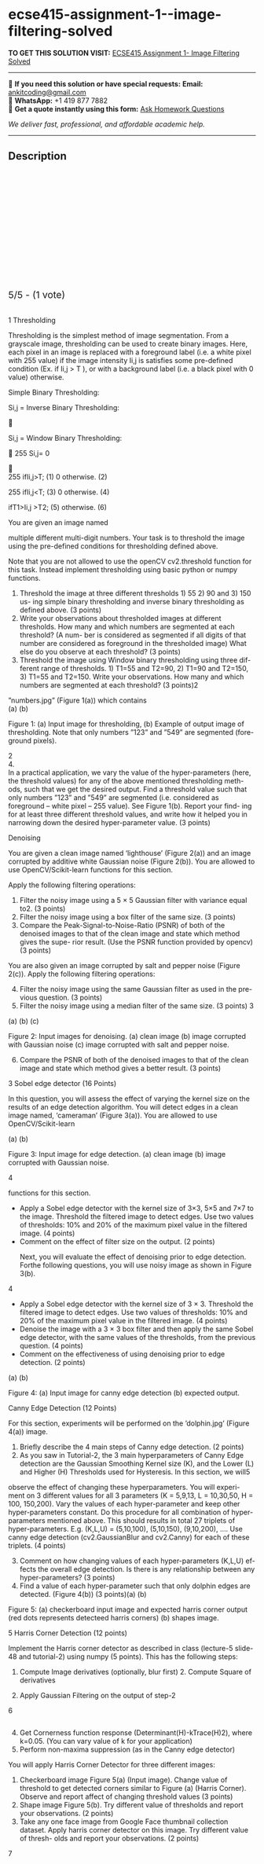 # ecse415-assignment-1--image-filtering-solved
**TO GET THIS SOLUTION VISIT:** [ECSE415 Assignment 1- Image Filtering Solved](https://www.ankitcodinghub.com/product/ecse415-assignment-1-image-filtering-solved-2/)


---

📩 **If you need this solution or have special requests:** **Email:** ankitcoding@gmail.com  
📱 **WhatsApp:** +1 419 877 7882  
📄 **Get a quote instantly using this form:** [Ask Homework Questions](https://www.ankitcodinghub.com/services/ask-homework-questions/)

*We deliver fast, professional, and affordable academic help.*

---

<h2>Description</h2>



<div class="kk-star-ratings kksr-auto kksr-align-center kksr-valign-top" data-payload="{&quot;align&quot;:&quot;center&quot;,&quot;id&quot;:&quot;92520&quot;,&quot;slug&quot;:&quot;default&quot;,&quot;valign&quot;:&quot;top&quot;,&quot;ignore&quot;:&quot;&quot;,&quot;reference&quot;:&quot;auto&quot;,&quot;class&quot;:&quot;&quot;,&quot;count&quot;:&quot;1&quot;,&quot;legendonly&quot;:&quot;&quot;,&quot;readonly&quot;:&quot;&quot;,&quot;score&quot;:&quot;5&quot;,&quot;starsonly&quot;:&quot;&quot;,&quot;best&quot;:&quot;5&quot;,&quot;gap&quot;:&quot;4&quot;,&quot;greet&quot;:&quot;Rate this product&quot;,&quot;legend&quot;:&quot;5\/5 - (1 vote)&quot;,&quot;size&quot;:&quot;24&quot;,&quot;title&quot;:&quot;ECSE415 Assignment 1- Image Filtering Solved&nbsp;&quot;,&quot;width&quot;:&quot;138&quot;,&quot;_legend&quot;:&quot;{score}\/{best} - ({count} {votes})&quot;,&quot;font_factor&quot;:&quot;1.25&quot;}">

<div class="kksr-stars">

<div class="kksr-stars-inactive">
            <div class="kksr-star" data-star="1" style="padding-right: 4px">


<div class="kksr-icon" style="width: 24px; height: 24px;"></div>
        </div>
            <div class="kksr-star" data-star="2" style="padding-right: 4px">


<div class="kksr-icon" style="width: 24px; height: 24px;"></div>
        </div>
            <div class="kksr-star" data-star="3" style="padding-right: 4px">


<div class="kksr-icon" style="width: 24px; height: 24px;"></div>
        </div>
            <div class="kksr-star" data-star="4" style="padding-right: 4px">


<div class="kksr-icon" style="width: 24px; height: 24px;"></div>
        </div>
            <div class="kksr-star" data-star="5" style="padding-right: 4px">


<div class="kksr-icon" style="width: 24px; height: 24px;"></div>
        </div>
    </div>

<div class="kksr-stars-active" style="width: 138px;">
            <div class="kksr-star" style="padding-right: 4px">


<div class="kksr-icon" style="width: 24px; height: 24px;"></div>
        </div>
            <div class="kksr-star" style="padding-right: 4px">


<div class="kksr-icon" style="width: 24px; height: 24px;"></div>
        </div>
            <div class="kksr-star" style="padding-right: 4px">


<div class="kksr-icon" style="width: 24px; height: 24px;"></div>
        </div>
            <div class="kksr-star" style="padding-right: 4px">


<div class="kksr-icon" style="width: 24px; height: 24px;"></div>
        </div>
            <div class="kksr-star" style="padding-right: 4px">


<div class="kksr-icon" style="width: 24px; height: 24px;"></div>
        </div>
    </div>
</div>


<div class="kksr-legend" style="font-size: 19.2px;">
            5/5 - (1 vote)    </div>
    </div>
<div class="page" title="Page 1">
<div class="layoutArea">
<div class="column"></div>
</div>
</div>
<div class="page" title="Page 2">
<div class="layoutArea">
<div class="column">
&nbsp;

1 Thresholding

Thresholding is the simplest method of image segmentation. From a grayscale image, thresholding can be used to create binary images. Here, each pixel in an image is replaced with a foreground label (i.e. a white pixel with 255 value) if the image intensity Ii,j is satisfies some pre-defined condition (Ex. if Ii,j &gt; T ), or with a background label (i.e. a black pixel with 0 value) otherwise.

</div>
</div>
<div class="layoutArea">
<div class="column">
Simple Binary Thresholding:

Si,j = Inverse Binary Thresholding:

􏰀

Si,j = Window Binary Thresholding:

􏰀 255 Si,j= 0

</div>
</div>
<div class="layoutArea">
<div class="column">
􏰀

</div>
<div class="column">
255 ifIi,j&gt;T; (1) 0 otherwise. (2)

255 ifIi,j&lt;T; (3) 0 otherwise. (4)

ifT1&gt;Ii,j &gt;T2; (5) otherwise. (6)

</div>
</div>
<div class="layoutArea">
<div class="column">
You are given an image named

multiple different multi-digit numbers. Your task is to threshold the image using the pre-defined conditions for thresholding defined above.

Note that you are not allowed to use the openCV cv2.threshold function for this task. Instead implement thresholding using basic python or numpy functions.

<ol>
<li>Threshold the image at three different thresholds 1) 55 2) 90 and 3) 150 us- ing simple binary thresholding and inverse binary thresholding as defined above. (3 points)</li>
<li>Write your observations about thresholded images at different thresholds. How many and which numbers are segmented at each threshold? (A num- ber is considered as segmented if all digits of that number are considered as foreground in the thresholded image) What else do you observe at each threshold? (3 points)</li>
<li>Threshold the image using Window binary thresholding using three dif- ferent range of thresholds. 1) T1=55 and T2=90, 2) T1=90 and T2=150, 3) T1=55 and T2=150. Write your observations. How many and which numbers are segmented at each threshold? (3 points)2</li>
</ol>
</div>
</div>
<div class="layoutArea">
<div class="column">
”numbers.jpg” (Figure 1(a)) which contains

</div>
</div>
</div>
<div class="page" title="Page 3">
<div class="layoutArea">
<div class="column">
(a) (b)

Figure 1: (a) Input image for thresholding, (b) Example of output image of thresholding. Note that only numbers ”123” and ”549” are segmented (fore- ground pixels).

</div>
</div>
<div class="layoutArea">
<div class="column">
2

</div>
</div>
<div class="layoutArea">
<div class="column">
4.

</div>
<div class="column">
In a practical application, we vary the value of the hyper-parameters (here, the threshold values) for any of the above mentioned thresholding meth- ods, such that we get the desired output. Find a threshold value such that only numbers ”123” and ”549” are segmented (i.e. considered as foreground – white pixel – 255 value). See Figure 1(b). Report your find- ing for at least three different threshold values, and write how it helped you in narrowing down the desired hyper-parameter value. (3 points)

Denoising

</div>
</div>
<div class="layoutArea">
<div class="column">
You are given a clean image named ‘lighthouse’ (Figure 2(a)) and an image corrupted by additive white Gaussian noise (Figure 2(b)). You are allowed to use OpenCV/Scikit-learn functions for this section.

Apply the following filtering operations:

<ol>
<li>Filter the noisy image using a 5 × 5 Gaussian filter with variance equal to2. (3 points)</li>
<li>Filter the noisy image using a box filter of the same size. (3 points)</li>
<li>Compare the Peak-Signal-to-Noise-Ratio (PSNR) of both of the denoised images to that of the clean image and state which method gives the supe- rior result. (Use the PSNR function provided by opencv) (3 points)</li>
</ol>
You are also given an image corrupted by salt and pepper noise (Figure 2(c)). Apply the following filtering operations:

<ol start="4">
<li>Filter the noisy image using the same Gaussian filter as used in the pre- vious question. (3 points)</li>
<li>Filter the noisy image using a median filter of the same size. (3 points) 3</li>
</ol>
</div>
</div>
</div>
<div class="page" title="Page 4">
<div class="layoutArea">
<div class="column">
(a) (b) (c)

Figure 2: Input images for denoising. (a) clean image (b) image corrupted with Gaussian noise (c) image corrupted with salt and pepper noise.

6. Compare the PSNR of both of the denoised images to that of the clean image and state which method gives a better result. (3 points)

3 Sobel edge detector (16 Points)

In this question, you will assess the effect of varying the kernel size on the results of an edge detection algorithm. You will detect edges in a clean image named, ‘cameraman’ (Figure 3(a)). You are allowed to use OpenCV/Scikit-learn

(a) (b)

Figure 3: Input image for edge detection. (a) clean image (b) image corrupted with Gaussian noise.

4

</div>
</div>
</div>
<div class="page" title="Page 5">
<div class="layoutArea">
<div class="column">
functions for this section.

<ul>
<li>Apply a Sobel edge detector with the kernel size of 3×3, 5×5 and 7×7 to the image. Threshold the filtered image to detect edges. Use two values of thresholds: 10% and 20% of the maximum pixel value in the filtered image. (4 points)</li>
<li>Comment on the effect of filter size on the output. (2 points)

Next, you will evaluate the effect of denoising prior to edge detection. Forthe following questions, you will use noisy image as shown in Figure 3(b).</li>
</ul>
</div>
</div>
<div class="layoutArea">
<div class="column">
4

</div>
<div class="column">
<ul>
<li>Apply a Sobel edge detector with the kernel size of 3 × 3. Threshold the filtered image to detect edges. Use two values of thresholds: 10% and 20% of the maximum pixel value in the filtered image. (4 points)</li>
<li>Denoise the image with a 3 × 3 box filter and then apply the same Sobel edge detector, with the same values of the thresholds, from the previous question. (4 points)</li>
<li>Comment on the effectiveness of using denoising prior to edge detection. (2 points)</li>
</ul>
(a) (b)

Figure 4: (a) Input image for canny edge detection (b) expected output.

Canny Edge Detection (12 Points)

</div>
</div>
<div class="layoutArea">
<div class="column">
For this section, experiments will be performed on the ’dolphin.jpg’ (Figure 4(a)) image.

<ol>
<li>Briefly describe the 4 main steps of Canny edge detection. (2 points)</li>
<li>As you saw in Tutorial-2, the 3 main hyperparameters of Canny Edge detection are the Gaussian Smoothing Kernel size (K), and the Lower (L) and Higher (H) Thresholds used for Hysteresis. In this section, we will5</li>
</ol>
</div>
</div>
</div>
<div class="page" title="Page 6">
<div class="layoutArea">
<div class="column">
observe the effect of changing these hyperparameters. You will experi- ment on 3 different values for all 3 parameters (K = 5,9,13, L = 10,30,50, H = 100, 150,200). Vary the values of each hyper-parameter and keep other hyper-parameters constant. Do this procedure for all combination of hyper-parameters mentioned above. This should results in total 27 triplets of hyper-parameters. E.g. (K,L,U) = (5,10,100), (5,10,150), (9,10,200), …. Use canny edge detection (cv2.GaussianBlur and cv2.Canny) for each of these triplets. (4 points)

<ol start="3">
<li>Comment on how changing values of each hyper-parameters (K,L,U) ef- fects the overall edge detection. Is there is any relationship between any hyper-parameters? (3 points)</li>
<li>Find a value of each hyper-parameter such that only dolphin edges are detected. (Figure 4(b)) (3 points)(a)
(b)
</li>
</ol>
Figure 5: (a) checkerboard input image and expected harris corner output (red dots represents detecteed harris corners) (b) shapes image.

5 Harris Corner Detection (12 points)

Implement the Harris corner detector as described in class (lecture-5 slide-48 and tutorial-2) using numpy (5 points). This has the following steps:

1. Compute Image derivatives (optionally, blur first) 2. Compute Square of derivatives

3. Apply Gaussian Filtering on the output of step-2

6

</div>
</div>
</div>
<div class="page" title="Page 7">
<div class="layoutArea">
<div class="column">
<ol start="4">
<li>Get Cornerness function response (Determinant(H)-kTrace(H)2), where k=0.05. (You can vary value of k for your application)</li>
<li>Perform non-maxima suppression (as in the Canny edge detector)</li>
</ol>
You will apply Harris Corner Detector for three different images:

<ol>
<li>Checkerboard image Figure 5(a) (Input image). Change value of threshold to get detected corners similar to Figure (a) (Harris Corner). Observe and report affect of changing threshold values (3 points)</li>
<li>Shape image Figure 5(b). Try different value of thresholds and report your observations. (2 points)</li>
<li>Take any one face image from Google Face thumbnail collection dataset. Apply harris corner detector on this image. Try different value of thresh- olds and report your observations. (2 points)</li>
</ol>
</div>
</div>
<div class="layoutArea">
<div class="column">
7

</div>
</div>
</div>
